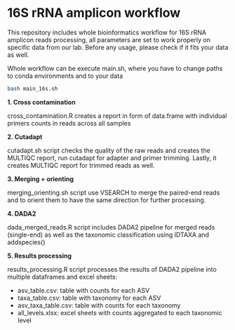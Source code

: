 # 16S rRNA amplicon workflow

This repository includes whole bioinformatics workflow for 16S rRNA amplicon reads processing,
all parameters are set to work properly on specific data from our lab. Before any usage, please
check if it fits your data as well. 

Whole workflow can be execute main.sh, where you have to change paths to conda environments and to your data
```bash
bash main_16s.sh
```

**1. Cross contamination**

cross_contamination.R creates a report in form of data.frame with individual primers counts in reads across all samples

**2. Cutadapt**

cutadapt.sh script checks the quality of the raw reads and creates the MULTIQC report, run cutadapt for adapter and primer trimming. Lastly,
it creates MULTIQC report for trimmed reads as well. 

**3. Merging + orienting**

merging_orienting.sh script use VSEARCH to merge the paired-end reads and to orient them to have the same direction for further processing.

**4. DADA2**

dada_merged_reads.R script includes DADA2 pipeline for merged reads (single-end) as well as the taxonomic classification using IDTAXA and addspecies()

**5. Results processing**

results_processing.R script processes the results of DADA2 pipeline into multiple dataframes and excel sheets:
- asv_table.csv: table with counts for each ASV
- taxa_table.csv: table with taxonomy for each ASV
- asv_taxa_table.csv: table with counts for each taxonomy
- all_levels.xlsx: excel sheets with counts aggregated to each taxonomic level
